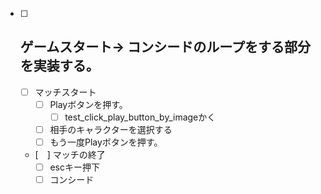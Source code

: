 - [ ] ゲームスタート-> コンシードのループをする部分を実装する。
    - 
    - [ ] マッチスタート
        - [ ] Playボタンを押す。
            - [ ]  test_click_play_button_by_imageかく
        - [ ] 相手のキャラクターを選択する
        - [ ] もう一度Playボタンを押す。
    - [　] マッチの終了
        - [ ] escキー押下 
        - [ ] コンシード
